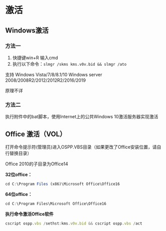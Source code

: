 # 激活



## Windows激活

### 方法一

1. 快捷键win+R 输入cmd
2. 执行以下命令：`slmgr /skms kms.v0v.bid && slmgr /ato` 

支持 Windows Vista/7/8/8.1/10 Windows server 2008/2008R2/2012/2012R2/2016/2019

原理不详

### 方法二
执行附件中的bat脚本，使用Internet上的公共Windows 10激活服务器实现激活



## Office 激活（VOL）

打开命令提示符(管理员)进入OSPP.VBS目录（如果更改了Office安装位置，请自行替换目录）

Office 2010的子目录为Office14

**32位office：**

```javascript
cd C:\Program Files (x86)\Microsoft Office\Office16
```

**64位office：**

```javascript
cd C:\Program Files\Microsoft Office\Office16
```

**执行命令激活Office软件**

```javascript
cscript ospp.vbs /sethst:kms.v0v.bid && cscript ospp.vbs /act
```
